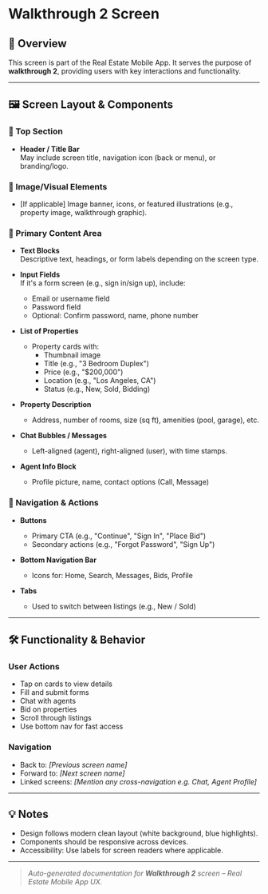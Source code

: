 # Walkthrough 2 Screen

## 🧭 Overview
This screen is part of the Real Estate Mobile App. It serves the purpose of **walkthrough 2**, providing users with key interactions and functionality.

---

## 🖼️ Screen Layout & Components

### 📍 Top Section
- **Header / Title Bar**  
  May include screen title, navigation icon (back or menu), or branding/logo.

### 📸 Image/Visual Elements
- [If applicable] Image banner, icons, or featured illustrations (e.g., property image, walkthrough graphic).

### 🔢 Primary Content Area
- **Text Blocks**  
  Descriptive text, headings, or form labels depending on the screen type.

- **Input Fields**  
  If it's a form screen (e.g., sign in/sign up), include:
  - Email or username field
  - Password field
  - Optional: Confirm password, name, phone number

- **List of Properties**  
  - Property cards with:
    - Thumbnail image
    - Title (e.g., "3 Bedroom Duplex")
    - Price (e.g., "$200,000")
    - Location (e.g., "Los Angeles, CA")
    - Status (e.g., New, Sold, Bidding)

- **Property Description**  
  - Address, number of rooms, size (sq ft), amenities (pool, garage), etc.

- **Chat Bubbles / Messages**  
  - Left-aligned (agent), right-aligned (user), with time stamps.

- **Agent Info Block**  
  - Profile picture, name, contact options (Call, Message)

### 🧭 Navigation & Actions
- **Buttons**  
  - Primary CTA (e.g., "Continue", "Sign In", "Place Bid")
  - Secondary actions (e.g., "Forgot Password", "Sign Up")

- **Bottom Navigation Bar**  
  - Icons for: Home, Search, Messages, Bids, Profile

- **Tabs**  
  - Used to switch between listings (e.g., New / Sold)

---

## 🛠️ Functionality & Behavior

### User Actions
- Tap on cards to view details
- Fill and submit forms
- Chat with agents
- Bid on properties
- Scroll through listings
- Use bottom nav for fast access

### Navigation
- Back to: _[Previous screen name]_
- Forward to: _[Next screen name]_
- Linked screens: _[Mention any cross-navigation e.g. Chat, Agent Profile]_

---

## 💡 Notes
- Design follows modern clean layout (white background, blue highlights).
- Components should be responsive across devices.
- Accessibility: Use labels for screen readers where applicable.

---

> _Auto-generated documentation for **Walkthrough 2** screen – Real Estate Mobile App UX._
